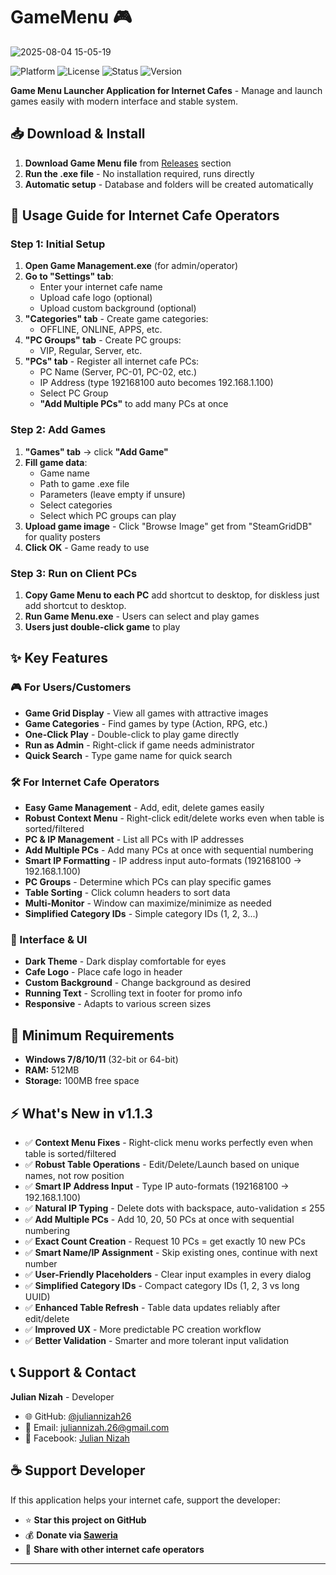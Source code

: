 # GameMenu 🎮

![2025-08-04 15-05-19](https://github.com/user-attachments/assets/217aabff-7bad-4560-8bb4-3a75976548a5)

![Platform](https://img.shields.io/badge/Platform-Windows-blue)
![License](https://img.shields.io/badge/License-MIT-yellow)
![Status](https://img.shields.io/badge/Status-Portable-brightgreen)
![Version](https://img.shields.io/badge/Version-v1.1.3-brightgreen)

**Game Menu Launcher Application for Internet Cafes** - Manage and launch games easily with modern interface and stable system.

## 📥 Download & Install

1. **Download Game Menu file** from [Releases](https://github.com/juliannizah26/GameMenu/releases) section
2. **Run the .exe file** - No installation required, runs directly
3. **Automatic setup** - Database and folders will be created automatically

## 🎯 Usage Guide for Internet Cafe Operators

### Step 1: Initial Setup
1. **Open Game Management.exe** (for admin/operator)
2. **Go to "Settings" tab**:
   - Enter your internet cafe name
   - Upload cafe logo (optional)
   - Upload custom background (optional)
3. **"Categories" tab** - Create game categories:
   - OFFLINE, ONLINE, APPS, etc.
4. **"PC Groups" tab** - Create PC groups:
   - VIP, Regular, Server, etc.
5. **"PCs" tab** - Register all internet cafe PCs:
   - PC Name (Server, PC-01, PC-02, etc.)
   - IP Address (type 192168100 auto becomes 192.168.1.100)
   - Select PC Group
   - **"Add Multiple PCs"** to add many PCs at once

### Step 2: Add Games
1. **"Games" tab** → click **"Add Game"**
2. **Fill game data**:
   - Game name
   - Path to game .exe file
   - Parameters (leave empty if unsure)
   - Select categories
   - Select which PC groups can play
3. **Upload game image** - Click "Browse Image" get from "SteamGridDB" for quality posters
4. **Click OK** - Game ready to use

### Step 3: Run on Client PCs
1. **Copy Game Menu to each PC** add shortcut to desktop, for diskless just add shortcut to desktop.
2. **Run Game Menu.exe** - Users can select and play games
3. **Users just double-click game** to play

## ✨ Key Features

### 🎮 For Users/Customers
- **Game Grid Display** - View all games with attractive images
- **Game Categories** - Find games by type (Action, RPG, etc.)
- **One-Click Play** - Double-click to play game directly
- **Run as Admin** - Right-click if game needs administrator
- **Quick Search** - Type game name for quick search

### 🛠️ For Internet Cafe Operators
- **Easy Game Management** - Add, edit, delete games easily
- **Robust Context Menu** - Right-click edit/delete works even when table is sorted/filtered
- **PC & IP Management** - List all PCs with IP addresses
- **Add Multiple PCs** - Add many PCs at once with sequential numbering
- **Smart IP Formatting** - IP address input auto-formats (192168100 → 192.168.1.100)
- **PC Groups** - Determine which PCs can play specific games
- **Table Sorting** - Click column headers to sort data
- **Multi-Monitor** - Window can maximize/minimize as needed
- **Simplified Category IDs** - Simple category IDs (1, 2, 3...)

### 🎨 Interface & UI
- **Dark Theme** - Dark display comfortable for eyes
- **Cafe Logo** - Place cafe logo in header
- **Custom Background** - Change background as desired
- **Running Text** - Scrolling text in footer for promo info
- **Responsive** - Adapts to various screen sizes

## 🔧 Minimum Requirements

- **Windows 7/8/10/11** (32-bit or 64-bit)
- **RAM:** 512MB
- **Storage:** 100MB free space

## ⚡ What's New in v1.1.3

- ✅ **Context Menu Fixes** - Right-click menu works perfectly even when table is sorted/filtered
- ✅ **Robust Table Operations** - Edit/Delete/Launch based on unique names, not row position
- ✅ **Smart IP Address Input** - Type IP auto-formats (192168100 → 192.168.1.100)
- ✅ **Natural IP Typing** - Delete dots with backspace, auto-validation ≤ 255
- ✅ **Add Multiple PCs** - Add 10, 20, 50 PCs at once with sequential numbering
- ✅ **Exact Count Creation** - Request 10 PCs = get exactly 10 new PCs
- ✅ **Smart Name/IP Assignment** - Skip existing ones, continue with next number
- ✅ **User-Friendly Placeholders** - Clear input examples in every dialog
- ✅ **Simplified Category IDs** - Compact category IDs (1, 2, 3 vs long UUID)
- ✅ **Enhanced Table Refresh** - Table data updates reliably after edit/delete
- ✅ **Improved UX** - More predictable PC creation workflow
- ✅ **Better Validation** - Smarter and more tolerant input validation

## 📞 Support & Contact

**Julian Nizah** - Developer
- 🌐 GitHub: [@juliannizah26](https://github.com/juliannizah26)
- 📧 Email: juliannizah.26@gmail.com
- 📘 Facebook: [Julian Nizah](https://facebook.com/juliannizahyt)

## ☕ Support Developer

If this application helps your internet cafe, support the developer:
- ⭐ **Star this project on GitHub**
- 💰 **Donate via [Saweria](https://saweria.co/jndev26)**
- 📢 **Share with other internet cafe operators**

---
